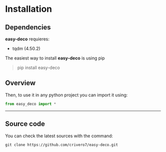# Installation

## Dependencies
**easy-deco** requieres:

* tqdm (4.50.2)

The easiest way to install **easy-deco** is using pip

> pip install easy-deco

## Overview
Then, to use it in any python project you can import it using:

```python
from easy_deco import *
```

___
## Source code
You can check the latest sources with the command:

`git clone https://github.com/crivero7/easy-deco.git`